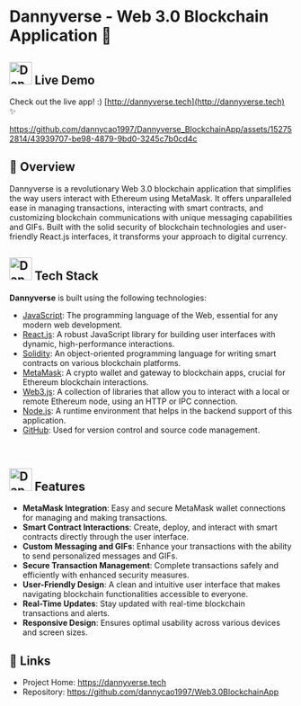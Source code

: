 # Dannyverse - Web 3.0 Blockchain Application 🔗

## <a name="features"><img src="https://img.icons8.com/?size=100&id=13102&format=png&color=000000" width="40" height="40" alt="Dannyverse Logo"> Live Demo</a>
Check out the live app! :) [http://dannyverse.tech](http://dannyverse.tech) ✨

https://github.com/dannycao1997/Dannyverse_BlockchainApp/assets/152752814/43939707-be98-4879-9bd0-3245c7b0cd4c

## 🚀 Overview
Dannyverse is a revolutionary Web 3.0 blockchain application that simplifies the way users interact with Ethereum using MetaMask. It offers unparalleled ease in managing transactions, interacting with smart contracts, and customizing blockchain communications with unique messaging capabilities and GIFs. Built with the solid security of blockchain technologies and user-friendly React.js interfaces, it transforms your approach to digital currency.

## <a name="features"><img src="https://img.icons8.com/?size=100&id=KGEqZ4cYLMvt&format=png&color=000000" width="40" height="40" alt="Dannyverse Logo"> Tech Stack</a>

**Dannyverse** is built using the following technologies:</summary>

- [JavaScript](https://www.javascript.com/): The programming language of the Web, essential for any modern web development.
- [React.js](https://reactjs.org/): A robust JavaScript library for building user interfaces with dynamic, high-performance interactions.
- [Solidity](https://soliditylang.org/): An object-oriented programming language for writing smart contracts on various blockchain platforms.
- [MetaMask](https://metamask.io/): A crypto wallet and gateway to blockchain apps, crucial for Ethereum blockchain interactions.
- [Web3.js](https://web3js.readthedocs.io/): A collection of libraries that allow you to interact with a local or remote Ethereum node, using an HTTP or IPC connection.
- [Node.js](https://nodejs.org/): A runtime environment that helps in the backend support of this application.
- [GitHub](https://github.com/): Used for version control and source code management.

</details><br/>

## <a name="features"><img src="https://img.icons8.com/?size=100&id=yu8zbS5Jw24l&format=png&color=000000" width="40" height="40" alt="Dannyverse Logo"> Features</a>
- **MetaMask Integration**: Easy and secure MetaMask wallet connections for managing and making transactions.
- **Smart Contract Interactions**: Create, deploy, and interact with smart contracts directly through the user interface.
- **Custom Messaging and GIFs**: Enhance your transactions with the ability to send personalized messages and GIFs.
- **Secure Transaction Management**: Complete transactions safely and efficiently with enhanced security measures.
- **User-Friendly Design**: A clean and intuitive user interface that makes navigating blockchain functionalities accessible to everyone.
- **Real-Time Updates**: Stay updated with real-time blockchain transactions and alerts.
- **Responsive Design**: Ensures optimal usability across various devices and screen sizes.

## 🔗 Links
- Project Home: https://dannyverse.tech
- Repository: https://github.com/dannycao1997/Web3.0BlockchainApp




